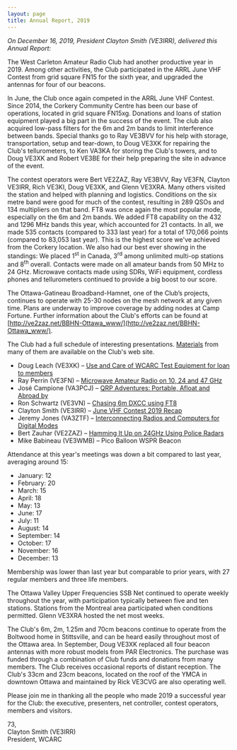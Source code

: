 ```yaml
---
layout: page
title: Annual Report, 2019
---
```


*On December 16, 2019, President Clayton Smith (VE3IRR), delivered this Annual Report:*

The West Carleton Amateur Radio Club had another productive year in 2019. Among other activities, the Club participated in the ARRL June VHF Contest from grid square FN15 for the sixth year, and upgraded the antennas for four of our beacons.

In June, the Club once again competed in the ARRL June VHF Contest. Since 2014, the Corkery Community Centre has been our base of operations, located in grid square FN15xg. Donations and loans of station equipment played a big part in the success of the event. The club also acquired low-pass filters for the 6m and 2m bands to limit interference between bands. Special thanks go to Ray VE3BVV for his help with storage, transportation, setup and tear-down, to Doug VE3XK for repairing the Club's tellurometers, to Ken VA3KA for storing the Club's towers, and to Doug VE3XK and Robert VE3BE for their help preparing the site in advance of the event.

The contest operators were Bert VE2ZAZ, Ray VE3BVV, Ray VE3FN, Clayton VE3IRR, Rich VE3KI, Doug VE3XK, and Glenn VE3XRA. Many others visited the station and helped with planning and logistics. Conditions on the six metre band were good for much of the contest, resulting in 289 QSOs and 134 multipliers on that band. FT8 was once again the most popular mode, especially on the 6m and 2m bands. We added FT8 capability on the 432 and 1296 MHz bands this year, which accounted for 21 contacts. In all, we made 535 contacts (compared to 333 last year) for a total of 170,066 points (compared to 83,053 last year). This is the highest score we've achieved from the Corkery location. We also had our best ever showing in the standings: We placed 1<sup>st</sup> in Canada, 3<sup>rd</sup> among unlimited multi-op stations and 8<sup>th</sup> overall. Contacts were made on all amateur bands from 50 MHz to 24 GHz. Microwave contacts made using SDRs, WiFi equipment, cordless phones and tellurometers continued to provide a big boost to our score.

The Ottawa-Gatineau Broadband-Hamnet, one of the Club’s projects, continues to operate with 25-30 nodes on the mesh network at any given time. Plans are underway to improve coverage by adding nodes at Camp Fortune. Further information about the Club's efforts can be found at [http://ve2zaz.net/BBHN-Ottawa_www/](http://ve2zaz.net/BBHN-Ottawa_www/).

The Club had a full schedule of interesting presentations. [Materials](../presentations.html) from many of them are available on the Club's web site.

* Doug Leach (VE3XK) – [Use and Care of WCARC Test Equipment for loan to members](../presentations/ve3xk_wcarc_test_equipment.pdf)
* Ray Perrin (VE3FN) – [Microwave Amateur Radio on 10, 24 and 47 GHz](../presentations/ve3fn_microwave.pdf)
* José Campione (VA3PCJ) – [QRP Adventures: Portable, Afloat and Abroad by](../presentations/va3pcj_qrp_adventures.pdf)
* Ron Schwartz (VE3VN) – [Chasing 6m DXCC using FT8](../presentations/ve3vn_ft8_6m_dx.pdf)
* Clayton Smith (VE3IRR) – [June VHF Contest 2019 Recap](../presentations/ve3irr_2019_june_contest_review.pdf)
* Jeremy Jones (VA3ZTF) – [Interconnecting Radios and Computers for Digital Modes](../presentations/va3ztf_connecting_radios_and_computers.pdf)
* Bert Zauhar (VE2ZAZ) – [Hamming It Up on 24GHz Using Police Radars](http://ve2zaz.net/Presentations/Downloads/VE2ZAZ_24GHz_Gunnplexer_Presentation.pdf)
* Mike Babineau (VE3WMB) – Pico Balloon WSPR Beacon

Attendance at this year's meetings was down a bit compared to last year, averaging around 15:

* January: 12
* February: 20
* March: 15
* April: 18
* May: 13
* June: 17
* July: 11
* August: 14
* September: 14
* October: 17
* November: 16
* December: 13

Membership was lower than last year but comparable to prior years, with 27 regular members and three life members.

The Ottawa Valley Upper Frequencies SSB Net continued to operate weekly throughout the year, with participation typically between five and ten stations. Stations from the Montreal area participated when conditions permitted. Glenn VE3XRA hosted the net most weeks.

The Club's 6m, 2m, 1.25m and 70cm beacons continue to operate from the Boltwood home in Stittsville, and can be heard easily throughout most of the Ottawa area. In September, Doug VE3XK replaced all four beacon antennas with more robust models from PAR Electronics. The purchase was funded through a combination of Club funds and donations from many members. The Club receives occasional reports of distant reception. The Club's 33cm and 23cm beacons, located on the roof of the YMCA in downtown Ottawa and maintained by Rick VE3CVG are also operating well.

Please join me in thanking all the people who made 2019 a successful year for the Club: the executive, presenters, net controller, contest operators, members and visitors.

73,  
Clayton Smith (VE3IRR)  
President, WCARC
